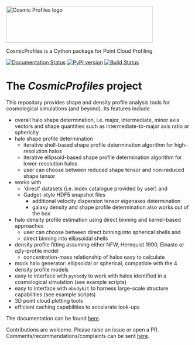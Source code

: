 <img src="https://cosmic-profiles.readthedocs.io/en/latest/_images/CProfiles.png" alt="Cosmic Profiles logo" style="height: 100px; width:400px;"/>

CosmicProfiles is a Cython package for Point Cloud Profiling

[![Documentation Status](https://readthedocs.org/projects/cosmic-profiles/badge/?version=latest)](https://cosmic-profiles.readthedocs.io/en/latest/?badge=latest) [![PyPI version](https://badge.fury.io/py/cosmic-profiles.svg)](https://badge.fury.io/py/cosmic-profiles) [![Build Status](https://app.travis-ci.com/tibordome/cosmic_profiles.svg?branch=master)](https://app.travis-ci.com/tibordome/cosmic_profiles)

# The *CosmicProfiles* project

This repository provides shape and density profile analysis tools for cosmological simulations (and beyond). Its features include

- overall halo shape determination, i.e. major, intermediate, minor axis vectors and shape quantities such as intermediate-to-major axis ratio or sphericity
- halo shape profile determination
  - iterative shell-based shape profile determination algorithm for high-resolution halos
  - iterative ellipsoid-based shape profile determination algorithm for lower-resolution halos
  - user can choose between reduced shape tensor and non-reduced shape tensor
- works with
  - 'direct' datasets (i.e. index catalogue provided by user) and
  - Gadget-style HDF5 snapshot files
    - additional velocity dispersion tensor eigenaxes determination
    - galaxy density and shape profile determination also works out of the box
- halo density profile estimation using direct binning and kernel-based approaches
  - user can choose between direct binning into spherical shells and
  - direct binning into ellipsoidal shells
- density profile fitting assuming either NFW, Hernquist 1990, Einasto or $\alpha \beta \gamma$-profile model
  - concentration-mass relationship of halos easy to calculate
- mock halo generator: ellipsoidal or spherical, compatible with the 4 density profile models
- easy to interface with `pynbody` to work with halos identified in a cosmological simulation (see example scripts)
- easy to interface with `nbodykit` to harness large-scale structure capabilities (see example scripts)
- 3D point cloud plotting tools
- efficient caching capabilities to accelerate look-ups

The documentation can be found [here](https://cosmic-profiles.readthedocs.io/en/latest/index.html).

Contributions are welcome. Please raise an issue or open a PR. Comments/recommendations/complaints can be sent [here](mailto:tibor.doeme@gmail.com).
